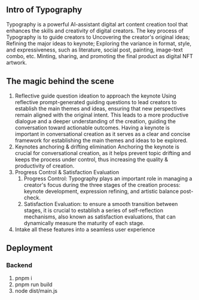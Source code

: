 ## Intro of Typography

Typography is a powerful AI-assistant digital art content creation tool that enhances the skills and creativity of digital creators. The key process of Typography is to guide creators to Uncovering the creator's original ideas; Refining the major ideas to keynote; Exploring the variance in format, style, and expressiveness, such as literature, social post, painting, image-text combo, etc. Minting, sharing, and promoting the final product as digital NFT artwork.

## The magic behind the scene

1. Reflective guide question ideation to approach the keynote Using reflective prompt-generated guiding questions to lead creators to establish the main themes and ideas, ensuring that new perspectives remain aligned with the original intent. This leads to a more productive dialogue and a deeper understanding of the creation, guiding the conversation toward actionable outcomes. Having a keynote is important in conversational creation as it serves as a clear and concise framework for establishing the main themes and ideas to be explored.
2. Keynotes anchoring & drifting elimination Anchoring the keynote is crucial for conversational creation, as it helps prevent topic drifting and keeps the process under control, thus increasing the quality & productivity of creation.
3. Progress Control & Satisfaction Evaluation
   1. Progress Control: Typography plays an important role in managing a creator's focus during the three stages of the creation process: keynote development, expression refining, and artistic balance post-check.
   2. Satisfaction Evaluation: to ensure a smooth transition between stages, it is crucial to establish a series of self-reflection mechanisms, also known as satisfaction evaluations, that can dynamically measure the maturity of each stage. 
4. Intake all these features into a seamless user experience

## Deployment       

### Backend
1. pnpm i  
2. pnpm run build       
3. node dist/main.js
